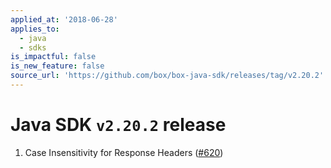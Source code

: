 ```yaml
---
applied_at: '2018-06-28'
applies_to:
  - java
  - sdks
is_impactful: false
is_new_feature: false
source_url: 'https://github.com/box/box-java-sdk/releases/tag/v2.20.2'
---
```

# Java SDK `v2.20.2` release

1. Case Insensitivity for Response Headers ([#620](https://github.com/box/box-java-sdk/pull/620))